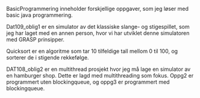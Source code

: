 BasicProgrammering inneholder forskjellige oppgaver, som jeg løser med basic java programmering.

Dat109_oblig1 er en simulator av det klassiske slange- og stigespillet, som jeg har laget med en annen person, hvor vi har utviklet denne simulatoren med GRASP prinsipper.

Quicksort er en algoritme som tar 10 tilfeldige tall mellom 0 til 100, og sorterer de i stigende rekkefølge.

DAT108_oblig2 er en multithread prosjekt hvor jeg må lage en simulator av en hamburger shop. Dette er lagd med multithreading som fokus. Oppg2 er programmert uten 
blockingqueue, og oppg3 er programmert med blockingqueue.
